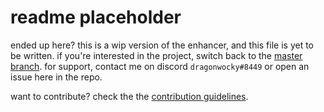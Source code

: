 # readme placeholder

ended up here? this is a wip version of the enhancer, and this file is yet to be written.
if you're interested in the project, switch back to the [master branch](https://github.com/dragonwocky/notion-enhancer).
for support, contact me on discord `dragonwocky#8449` or open an issue here in the repo.

want to contribute? check the the [contribution guidelines](CONTRIBUTING.md).

<!--

what?
why?
how?
support?
extension?

>
